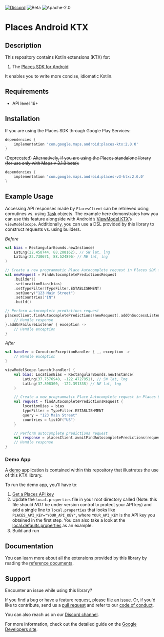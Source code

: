 [![Discord](https://img.shields.io/discord/676948200904589322)](https://discord.gg/hYsWbmk)
![Beta](https://img.shields.io/badge/stability-beta-yellow)
![Apache-2.0](https://img.shields.io/badge/license-Apache-blue)

Places Android KTX
==================

## Description
This repository contains Kotlin extensions (KTX) for:
1. The [Places SDK for Android][places-sdk]

It enables you to write more concise, idiomatic Kotlin.

## Requirements
* API level 16+

## Installation

If you are using the Places SDK through Google Play Services:

```groovy
dependencies {
    implementation 'com.google.maps.android:places-ktx:2.0.0'
}
```

(Deprecated) ~~Alternatively, if you are using the Places standalone library (for use only with Maps v 3.1.0 beta):~~

```groovy 
dependencies {
    implementation 'com.google.maps.android:places-v3-ktx:2.0.0'
}
```

## Example Usage

Accessing API responses made by `PlacesClient` can be retrieved using coroutines vs. using
[Task](https://developers.google.com/android/reference/com/google/android/gms/tasks/Task.html) objects.
The example here demonstrates how you can use this feature alongside with Android’s [ViewModel KTX](viewmodel-ktx)’s `viewModelScope`.
Additionally, you can use a DSL provided by this library to construct requests vs. using builders.

_Before_
```kotlin
val bias = RectangularBounds.newInstance(
    LatLng(22.458744, 88.208162), // SW lat, lng
    LatLng(22.730671, 88.524896) // NE lat, lng
)

// Create a new programmatic Place Autocomplete request in Places SDK for Android using builders
val newRequest = FindAutocompletePredictionsRequest
    .builder()
    .setLocationBias(bias)
    .setTypeFilter(TypeFilter.ESTABLISHMENT)
    .setQuery("123 Main Street")
    .setCountries("IN")
    .build()

// Perform autocomplete predictions request
placesClient.findAutocompletePredictions(newRequest).addOnSuccessListener { response ->
    // Handle response
}.addOnFailureListener { exception ->
    // Handle exception
}
```

_After_
```kotlin
val handler = CoroutineExceptionHandler { _, exception ->
    // Handle exception
}

viewModelScope.launch(handler) {
    val bias: LocationBias = RectangularBounds.newInstance(
        LatLng(37.7576948, -122.4727051), // SW lat, lng
        LatLng(37.808300, -122.391338) // NE lat, lng
    )

    // Create a new programmatic Place Autocomplete request in Places SDK for Android using DSL
    val request = findAutocompletePredictionsRequest {
        locationBias = bias
        typeFilter = TypeFilter.ESTABLISHMENT
        query = "123 Main Street"
        countries = listOf("US")
    }

    // Perform autocomplete predictions request
    val response = placesClient.awaitFindAutocompletePredictions(request)
    // Handle response
}
```

### Demo App

A [demo](app) application is contained within this repository that illustrates the use of this KTX library.

To run the demo app, you'll have to:

1. [Get a Places API key][api-key]
2. Update the `local.properties` file in your root directory called (Note: this file should *NOT* be
under version control to protect your API key) and add a single line to `local.properties` that
looks like `PLACES_API_KEY="YOUR_API_KEY"`, where `YOUR_API_KEY` is the API key you obtained in
the first step. You can also take a look at the [local.defaults.properties](local.defaults.properties)
as an example.
3. Build and run

## Documentation

You can learn more about all the extensions provided by this library by reading the [reference documents].

## Support

Encounter an issue while using this library?

If you find a bug or have a feature request, please [file an issue].
Or, if you'd like to contribute, send us a [pull request] and refer to our [code of conduct].

You can also reach us on our [Discord channel].

For more information, check out the detailed guide on the
[Google Developers site][places-sdk].

[api-key]: https://developers.google.com/places/android-sdk/get-api-key
[Discord channel]: https://discord.gg/hYsWbmk
[code of conduct]: CODE_OF_CONDUCT.md
[file an issue]: https://github.com/googlemaps/android-places-ktx/issues/new/choose
[maps-v3-sdk]: https://developers.google.com/maps/documentation/android-sdk/v3-client-migration
[places-sdk]: https://developers.google.com/maps/documentation/places/android-sdk/overview
[pull request]: https://github.com/googlemaps/android-places-ktx/compare
[reference documents]: https://googlemaps.github.io/android-places-ktx
[viewmodel-ktx]: https://developer.android.com/kotlin/ktx#viewmodel
